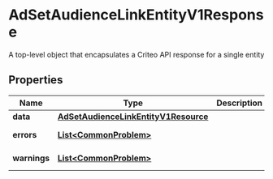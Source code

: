 

# AdSetAudienceLinkEntityV1Response

A top-level object that encapsulates a Criteo API response for a single entity

## Properties

| Name | Type | Description | Notes |
|------------ | ------------- | ------------- | -------------|
|**data** | [**AdSetAudienceLinkEntityV1Resource**](AdSetAudienceLinkEntityV1Resource.md) |  |  [optional] |
|**errors** | [**List&lt;CommonProblem&gt;**](CommonProblem.md) |  |  [optional] [readonly] |
|**warnings** | [**List&lt;CommonProblem&gt;**](CommonProblem.md) |  |  [optional] [readonly] |



